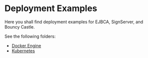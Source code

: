 # Deployment Examples
Here you shall find deployment examples for EJBCA, SignServer, and Bouncy Castle. 

See the following folders: 
* [Docker Engine](../deployment-examples/docker-engine/ejbca-ce-three-level-architecture)
* [Kubernetes](../deployment-examples/kubernetes)
